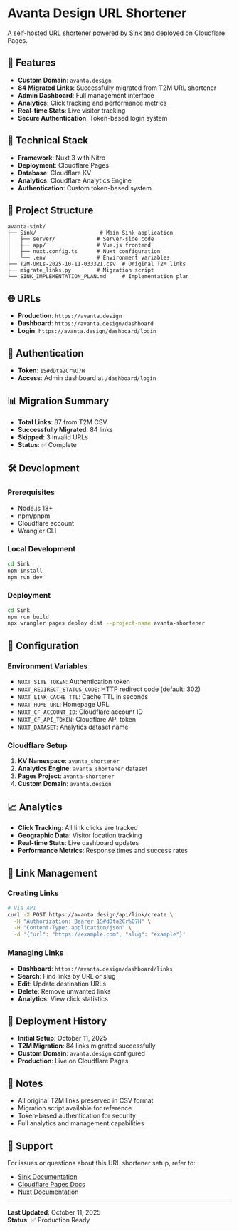 # Avanta Design URL Shortener

A self-hosted URL shortener powered by [Sink](https://github.com/denolehov/sink) and deployed on Cloudflare Pages.

## 🚀 Features

- **Custom Domain**: `avanta.design` 
- **84 Migrated Links**: Successfully migrated from T2M URL shortener
- **Admin Dashboard**: Full management interface
- **Analytics**: Click tracking and performance metrics
- **Real-time Stats**: Live visitor tracking
- **Secure Authentication**: Token-based login system

## 🔧 Technical Stack

- **Framework**: Nuxt 3 with Nitro
- **Deployment**: Cloudflare Pages
- **Database**: Cloudflare KV
- **Analytics**: Cloudflare Analytics Engine
- **Authentication**: Custom token-based system

## 📁 Project Structure

```
avanta-sink/
├── Sink/                    # Main Sink application
│   ├── server/             # Server-side code
│   ├── app/                # Vue.js frontend
│   ├── nuxt.config.ts      # Nuxt configuration
│   └── .env                # Environment variables
├── T2M-URLs-2025-10-11-033321.csv  # Original T2M links
├── migrate_links.py        # Migration script
└── SINK_IMPLEMENTATION_PLAN.md     # Implementation plan
```

## 🌐 URLs

- **Production**: `https://avanta.design`
- **Dashboard**: `https://avanta.design/dashboard`
- **Login**: `https://avanta.design/dashboard/login`

## 🔐 Authentication

- **Token**: `1S#dDta2Cr%O7H`
- **Access**: Admin dashboard at `/dashboard/login`

## 📊 Migration Summary

- **Total Links**: 87 from T2M CSV
- **Successfully Migrated**: 84 links
- **Skipped**: 3 invalid URLs
- **Status**: ✅ Complete

## 🛠️ Development

### Prerequisites

- Node.js 18+
- npm/pnpm
- Cloudflare account
- Wrangler CLI

### Local Development

```bash
cd Sink
npm install
npm run dev
```

### Deployment

```bash
cd Sink
npm run build
npx wrangler pages deploy dist --project-name avanta-shortener
```

## 🔧 Configuration

### Environment Variables

- `NUXT_SITE_TOKEN`: Authentication token
- `NUXT_REDIRECT_STATUS_CODE`: HTTP redirect code (default: 302)
- `NUXT_LINK_CACHE_TTL`: Cache TTL in seconds
- `NUXT_HOME_URL`: Homepage URL
- `NUXT_CF_ACCOUNT_ID`: Cloudflare account ID
- `NUXT_CF_API_TOKEN`: Cloudflare API token
- `NUXT_DATASET`: Analytics dataset name

### Cloudflare Setup

1. **KV Namespace**: `avanta_shortener`
2. **Analytics Engine**: `avanta_shortener` dataset
3. **Pages Project**: `avanta-shortener`
4. **Custom Domain**: `avanta.design`

## 📈 Analytics

- **Click Tracking**: All link clicks are tracked
- **Geographic Data**: Visitor location tracking
- **Real-time Stats**: Live dashboard updates
- **Performance Metrics**: Response times and success rates

## 🔗 Link Management

### Creating Links

```bash
# Via API
curl -X POST https://avanta.design/api/link/create \
  -H "Authorization: Bearer 1S#dDta2Cr%O7H" \
  -H "Content-Type: application/json" \
  -d '{"url": "https://example.com", "slug": "example"}'
```

### Managing Links

- **Dashboard**: `https://avanta.design/dashboard/links`
- **Search**: Find links by URL or slug
- **Edit**: Update destination URLs
- **Delete**: Remove unwanted links
- **Analytics**: View click statistics

## 🚀 Deployment History

- **Initial Setup**: October 11, 2025
- **T2M Migration**: 84 links migrated successfully
- **Custom Domain**: `avanta.design` configured
- **Production**: Live on Cloudflare Pages

## 📝 Notes

- All original T2M links preserved in CSV format
- Migration script available for reference
- Token-based authentication for security
- Full analytics and management capabilities

## 🤝 Support

For issues or questions about this URL shortener setup, refer to:
- [Sink Documentation](https://github.com/denolehov/sink)
- [Cloudflare Pages Docs](https://developers.cloudflare.com/pages/)
- [Nuxt Documentation](https://nuxt.com/)

---

**Last Updated**: October 11, 2025  
**Status**: ✅ Production Ready

